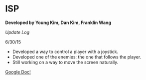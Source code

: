 # ISP
**Developed by Young Kim, Dan Kim, Franklin Wang**

*Update Log*

6/30/15
- Developed a way to control a player with a joystick.
- Developed one of the enemies: the one that follows the player.
- Still working on a way to move the screen naturally.

[Google Doc!](https://docs.google.com/document/d/1bsUmQ39Tuk8-FGRpbGtZ056lpED07QvHCmKS6JtyHVg/edit?usp=sharing)

